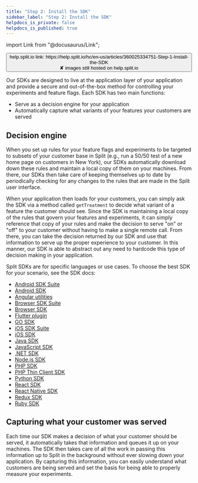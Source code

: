 ```yaml
---
title: "Step 2: Install the SDK"
sidebar_label: "Step 2: Install the SDK"
helpdocs_is_private: false
helpdocs_is_published: true
---
```


import Link from "@docusaurus/Link";

<p>
  <button style={{borderRadius:'8px', border:'1px', fontFamily:'Courier New', fontWeight:'800', textAlign:'left'}}> help.split.io link: https://help.split.io/hc/en-us/articles/360025334751-Step-1-Install-the-SDK <br /> ✘ images still hosted on help.split.io </button>
</p>

Our SDKs are designed to live at the application layer of your application and provide a secure and out-of-the-box method for controlling your experiments and feature flags. Each SDK has two main functions:
* Serve as a decision engine for your application
* Automatically capture what variants of your features your customers are served

## Decision engine

When you set up rules for your feature flags and experiments to be targeted to subsets of your customer base in Split (e.g., run a 50/50 test of a new home page on customers in New York), our SDKs automatically download down these rules and maintain a local copy of them on your machines. From there, our SDKs then take care of keeping themselves up to date by periodically checking for any changes to the rules that are made in the Split user interface.

When your application then loads for your customers, you can simply ask the SDK via a method called `getTreatment` to decide what variant of a feature the customer should see. Since the SDK is maintaining a local copy of the rules that govern your features and experiments, it can simply reference that copy of your rules and make the decision to serve "on" or "off" to your customer without having to make a single remote call. From there, you can take the decision returned by our SDK and use that information to serve up the proper experience to your customer. In this manner, our SDK is able to abstract out any need to hardcode this type of decision making in your application. 

Split SDKs are for specific languages or use cases. To choose the best SDK for your scenario, see the SDK docs:

* [Android SDK Suite](https://help.split.io/hc/en-us/articles/22916666123277)
* [Android SDK](https://help.split.io/hc/en-us/articles/360020343291)
* [Angular utilities](https://help.split.io/hc/en-us/articles/6495326064397-Angular-utilities)
* [Browser SDK Suite](https://help.split.io/hc/en-us/articles/22622277712781-Browser-Suite)
* [Browser SDK](https://help.split.io/hc/en-us/articles/360058730852-Browser-SDK)
* [Flutter plugin](https://help.split.io/hc/en-us/articles/8096158017165-Flutter-plugin)
* [GO SDK](https://help.split.io/hc/en-us/articles/360020093652)
* [iOS SDK Suite](https://help.split.io/hc/en-us/articles/26408115004429-iOS-Suite)
* [iOS SDK](https://help.split.io/hc/en-us/articles/360020401491)
* [Java SDK](https://help.split.io/hc/en-us/articles/360020405151)
* [JavaScript SDK](https://help.split.io/hc/en-us/articles/360020448791)
* [.NET SDK](https://help.split.io/hc/en-us/articles/360020240172)
* [Node.js SDK](https://help.split.io/hc/en-us/articles/360020564931)
* [PHP SDK](https://help.split.io/hc/en-us/articles/360020350372)
* [PHP Thin Client SDK](https://help.split.io/hc/en-us/articles/18305128673933)
* [Python SDK](https://help.split.io/hc/en-us/articles/360020359652)
* [React SDK](https://help.split.io/hc/en-us/articles/360038825091-React-SDK)
* [React Native SDK](https://help.split.io/hc/en-us/articles/4406066357901-React-Native-SDK)
* [Redux SDK](https://help.split.io/hc/en-us/articles/360038851551-Redux-SDK)
* [Ruby SDK](https://help.split.io/hc/en-us/articles/360020673251)

## Capturing what your customer was served

Each time our SDK makes a decision of what your customer should be served, it automatically takes that information and queues it up on your machines. The SDK then takes care of all the work in passing this information up to Split in the background without ever slowing down your application. By capturing this information, you can easily understand what customers are being served and set the basis for being able to properly measure your experiments.